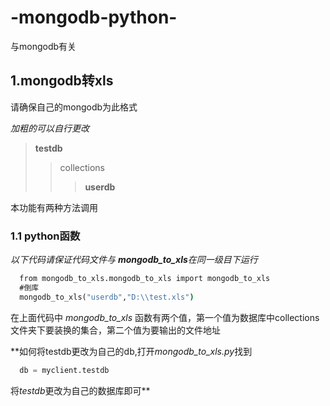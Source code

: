 # -mongodb-python-
与mongodb有关

## 1.mongodb转xls

请确保自己的mongodb为此格式

_加粗的可以自行更改_

>**testdb**
>>collections
>>>**userdb**

本功能有两种方法调用

### 1.1 python函数

_以下代码请保证代码文件与 **mongodb_to_xls**在同一级目下运行_

```cmd
  from mongodb_to_xls.mongodb_to_xls import mongodb_to_xls
  #倒库
  mongodb_to_xls("userdb","D:\\test.xls")
```

在上面代码中 *mongodb_to_xls* 函数有两个值，第一个值为数据库中collections文件夹下要装换的集合，第二个值为要输出的文件地址

**如何将testdb更改为自己的db,打开*mongodb_to_xls.py*找到

```python
  db = myclient.testdb
```

将*testdb*更改为自己的数据库即可**


